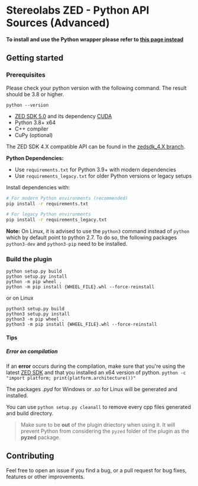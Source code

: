 # Stereolabs ZED - Python API Sources (Advanced)

**To install and use the Python wrapper please refer to [this page instead](https://github.com/stereolabs/zed-python-api)**

## Getting started

### Prerequisites

Please check your python version with the following command. The result should be 3.8 or higher.

```
python --version
```

- [ZED SDK 5.0](https://www.stereolabs.com/developers/) and its dependency [CUDA](https://developer.nvidia.com/cuda-downloads)
- Python 3.8+ x64
- C++ compiler
- CuPy (optional)

The ZED SDK 4.X compatible API can be found in the [zedsdk_4.X branch](https://github.com/stereolabs/zed-python-api/tree/zedsdk_4.X).

**Python Dependencies:**
- Use `requirements.txt` for Python 3.9+ with modern dependencies
- Use `requirements_legacy.txt` for older Python versions or legacy setups

Install dependencies with:
```bash
# For modern Python environments (recommended)
pip install -r requirements.txt

# For legacy Python environments
pip install -r requirements_legacy.txt
```

**Note:** On Linux, it is advised to use the `python3` command instead of `python` which by default point to python 2.7. To do so, the following packages `python3-dev` and `python3-pip` need to be installed.

### Build the plugin

```
python setup.py build
python setup.py install
python -m pip wheel .
python -m pip install {WHEEL_FILE}.whl --force-reinstall
```

or on Linux

```
python3 setup.py build
python3 setup.py install
python3 -m pip wheel .
python3 -m pip install {WHEEL_FILE}.whl --force-reinstall
```

#### Tips

##### Error on compilation

If an __error__ occurs during the compilation, make sure that you're using the latest [ZED SDK](https://www.stereolabs.com/developers/) and that you installed an x64 version of python. `python -c "import platform; print(platform.architecture())"`

The packages *.pyd* for Windows or *.so* for Linux will be generated and installed.

You can use `python setup.py cleanall` to remove every cpp files generated and build directory.

> Make sure to be **out** of the plugin driectory when using it. It will prevent Python from considering the `pyzed` folder of the plugin as the **pyzed** package.

## Contributing

Feel free to open an issue if you find a bug, or a pull request for bug fixes, features or other improvements.
